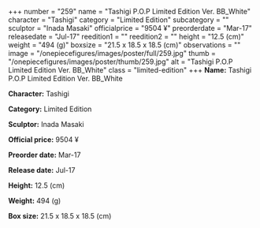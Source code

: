 +++
number = "259"
name = "Tashigi P.O.P Limited Edition Ver. BB_White"
character = "Tashigi"
category = "Limited Edition"
subcategory = ""
sculptor = "Inada Masaki"
officialprice = "9504 ¥"
preorderdate = "Mar-17"
releasedate = "Jul-17"
reedition1 = ""
reedition2 = ""
height = "12.5 (cm)"
weight = "494 (g)"
boxsize = "21.5 x 18.5 x 18.5 (cm)"
observations = ""
image = "/onepiecefigures/images/poster/full/259.jpg"
thumb = "/onepiecefigures/images/poster/thumb/259.jpg"
alt = "Tashigi P.O.P Limited Edition Ver. BB_White"
class = "limited-edition"
+++
**Name:** Tashigi P.O.P Limited Edition Ver. BB_White

**Character:** Tashigi

**Category:** Limited Edition 

**Sculptor:** Inada Masaki

**Official price:** 9504 ¥

**Preorder date:** Mar-17

**Release date:** Jul-17

**Height:** 12.5 (cm)

**Weight:** 494 (g)

**Box size:** 21.5 x 18.5 x 18.5 (cm)

